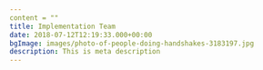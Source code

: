 ```yaml
---
content = ""
title: Implementation Team
date: 2018-07-12T12:19:33.000+00:00
bgImage: images/photo-of-people-doing-handshakes-3183197.jpg
description: This is meta description
---
```


